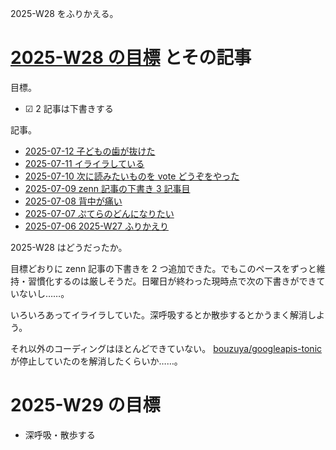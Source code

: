 2025-W28 をふりかえる。

# [2025-W28 の目標][2025-07-06] とその記事

目標。

- ☑ 2 記事は下書きする

記事。

- [2025-07-12 子どもの歯が抜けた][2025-07-12]
- [2025-07-11 イライラしている][2025-07-11]
- [2025-07-10 次に読みたいものを vote どうぞをやった][2025-07-10]
- [2025-07-09 zenn 記事の下書き 3 記事目][2025-07-09]
- [2025-07-08 背中が痛い][2025-07-08]
- [2025-07-07 ぷてらのどんになりたい][2025-07-07]
- [2025-07-06 2025-W27 ふりかえり][2025-07-06]

2025-W28 はどうだったか。

目標どおりに zenn 記事の下書きを 2 つ追加できた。でもこのペースをずっと維持・習慣化するのは厳しそうだ。日曜日が終わった現時点で次の下書きができていないし……。

いろいろあってイライラしていた。深呼吸するとか散歩するとかうまく解消しよう。

それ以外のコーディングはほとんどできていない。 [bouzuya/googleapis-tonic] が停止していたのを解消したくらいか……。

# 2025-W29 の目標

- 深呼吸・散歩する

[2025-07-06]: https://blog.bouzuya.net/2025/07/06/
[2025-07-07]: https://blog.bouzuya.net/2025/07/07/
[2025-07-08]: https://blog.bouzuya.net/2025/07/08/
[2025-07-09]: https://blog.bouzuya.net/2025/07/09/
[2025-07-10]: https://blog.bouzuya.net/2025/07/10/
[2025-07-11]: https://blog.bouzuya.net/2025/07/11/
[2025-07-12]: https://blog.bouzuya.net/2025/07/12/
[bouzuya/googleapis-tonic]: https://github.com/bouzuya/googleapis-tonic
